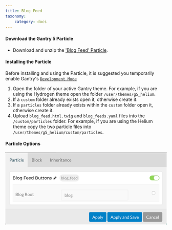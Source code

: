 ```yaml
---
title: Blog Feed
taxonomy:
    category: docs
---
```


#### Download the Gantry 5 Particle
* Download and unzip the ['Blog Feed' Particle](https://github.com/hibbitts-design/grav-gantry5-particle-blog-feed/archive/master.zip).

#### Installing the Particle

Before installing and using the Particle, it is suggested you temporarily enable Gantry's [`Development Mode`](http://docs.gantry.org/gantry5/configure/extras)

1. Open the folder of your active Gantry theme. For example, if you are using the Hydrogen theme open the folder `/user/themes/g5_helium`.
2. If a `custom` folder already exists open it, otherwise create it.
3. If a `particles` folder already exists within the `custom` folder open it, otherwise create it.
4. Upload `blog_feed.html.twig` and `blog_feeds.yaml` files into the `/custom/particles` folder. For example, if you are using the Helium theme copy the two particle files into `/user/themes/g5_helium/custom/particles`.

#### Particle Options
!['Blog Feed' options](https://github.com/paulhibbitts/github-repo-images/blob/master/blog-feed-options.png?raw=true)
